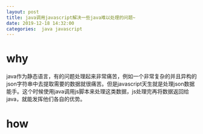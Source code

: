 ```yaml
---
layout: post
title: java调用javascript解决一些java难以处理的问题~
date: 2019-12-18 14:32:00
categories:  java javascript
---
```


# why
java作为静态语言，有的问题处理起来非常痛苦，例如一个非常复杂的并且异构的json字符串中去提取需要的数据就很痛苦。但是javascript天生就是处理json数据能手。这个时候使用java调用js脚本来处理这类数据，js处理完再将数据返回给java，就能发挥他们各自的优势。

# how

